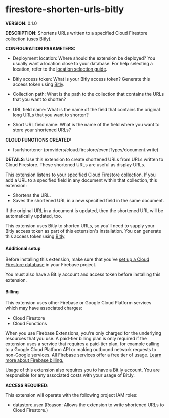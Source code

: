 # firestore-shorten-urls-bitly

**VERSION**: 0.1.0

**DESCRIPTION**: Shortens URLs written to a specified Cloud Firestore collection (uses Bitly).



**CONFIGURATION PARAMETERS:**

* Deployment location: Where should the extension be deployed? You usually want a location close to your database. For help selecting a location, refer to the [location selection guide](https://firebase.google.com/docs/functions/locations#selecting_regions_for_firestore_and_storage).

* Bitly access token: What is your Bitly access token? Generate this access token using [Bitly](https://bitly.com/a/oauth_apps).


* Collection path: What is the path to the collection that contains the URLs that you want to shorten?


* URL field name: What is the name of the field that contains the original long URLs that you want to shorten?


* Short URL field name: What is the name of the field where you want to store your shortened URLs?




**CLOUD FUNCTIONS CREATED:**

* fsurlshortener (providers/cloud.firestore/eventTypes/document.write)



**DETAILS**: Use this extension to create shortened URLs from URLs written to Cloud Firestore. These shortened URLs are useful as display URLs.

This extension listens to your specified Cloud Firestore collection. If you add a URL to a specified field in any document within that collection, this extension:

- Shortens the URL.
- Saves the shortened URL in a new specified field in the same document.

If the original URL in a document is updated, then the shortened URL will be automatically updated, too.

This extension uses Bitly to shorten URLs, so you'll need to supply your Bitly access token as part of this extension's installation. You can generate this access token using [Bitly](https://bitly.com/a/oauth_apps).

#### Additional setup

Before installing this extension, make sure that you've [set up a Cloud Firestore database](https://firebase.google.com/docs/firestore/quickstart) in your Firebase project.

You must also have a Bit.ly account and access token before installing this extension.

#### Billing

This extension uses other Firebase or Google Cloud Platform services which may have associated charges:

- Cloud Firestore
- Cloud Functions

When you use Firebase Extensions, you're only charged for the underlying resources that you use. A paid-tier billing plan is only required if the extension uses a service that requires a paid-tier plan, for example calling to a Google Cloud Platform API or making outbound network requests to non-Google services. All Firebase services offer a free tier of usage. [Learn more about Firebase billing.](https://firebase.google.com/pricing)

Usage of this extension also requires you to have a Bit.ly account. You are responsible for any associated costs with your usage of Bit.ly.



**ACCESS REQUIRED**:



This extension will operate with the following project IAM roles:

* datastore.user (Reason: Allows the extension to write shortened URLs to Cloud Firestore.)
